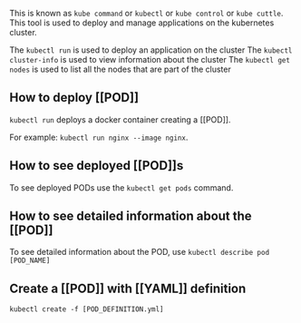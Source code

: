 This is known as `kube command` or `kubectl` or `kube control` or `kube cuttle`.
This tool is used to deploy and manage applications on the kubernetes cluster.

The `kubectl run` is used to deploy an application on the cluster
The `kubectl cluster-info` is used to view information about the cluster
The `kubectl get nodes` is used to list all the nodes that are part of the cluster

## How to deploy [[POD]]

`kubectl run`  deploys a docker container creating a [[POD]]. 

For example: `kubectl run nginx --image nginx`.

## How to see deployed [[POD]]s

To see deployed PODs use the `kubectl get pods` command.

## How to see detailed information about the [[POD]]

To see detailed information about the POD, use `kubectl describe pod [POD_NAME]`

## Create a [[POD]] with [[YAML]] definition

`kubectl create -f [POD_DEFINITION.yml]`


